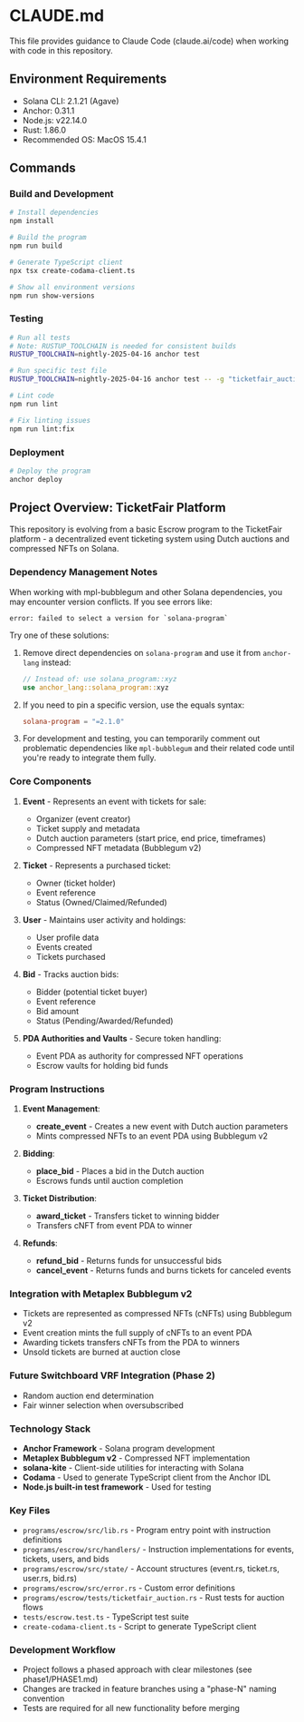 # CLAUDE.md

This file provides guidance to Claude Code (claude.ai/code) when working with code in this repository.

## Environment Requirements

- Solana CLI: 2.1.21 (Agave)
- Anchor: 0.31.1  
- Node.js: v22.14.0
- Rust: 1.86.0
- Recommended OS: MacOS 15.4.1

## Commands

### Build and Development

```bash
# Install dependencies
npm install

# Build the program
npm run build

# Generate TypeScript client
npx tsx create-codama-client.ts

# Show all environment versions
npm run show-versions
```

### Testing

```bash
# Run all tests
# Note: RUSTUP_TOOLCHAIN is needed for consistent builds
RUSTUP_TOOLCHAIN=nightly-2025-04-16 anchor test

# Run specific test file
RUSTUP_TOOLCHAIN=nightly-2025-04-16 anchor test -- -g "ticketfair_auction"

# Lint code
npm run lint

# Fix linting issues
npm run lint:fix
```

### Deployment

```bash
# Deploy the program
anchor deploy
```

## Project Overview: TicketFair Platform

This repository is evolving from a basic Escrow program to the TicketFair platform - a decentralized event ticketing system using Dutch auctions and compressed NFTs on Solana.

### Dependency Management Notes

When working with mpl-bubblegum and other Solana dependencies, you may encounter version conflicts. If you see errors like:

```
error: failed to select a version for `solana-program`
```

Try one of these solutions:
1. Remove direct dependencies on `solana-program` and use it from `anchor-lang` instead:
   ```rust
   // Instead of: use solana_program::xyz
   use anchor_lang::solana_program::xyz
   ```

2. If you need to pin a specific version, use the equals syntax:
   ```toml
   solana-program = "=2.1.0"
   ```

3. For development and testing, you can temporarily comment out problematic dependencies like `mpl-bubblegum` and their related code until you're ready to integrate them fully.

### Core Components

1. **Event** - Represents an event with tickets for sale:
   - Organizer (event creator)
   - Ticket supply and metadata
   - Dutch auction parameters (start price, end price, timeframes)
   - Compressed NFT metadata (Bubblegum v2)

2. **Ticket** - Represents a purchased ticket:
   - Owner (ticket holder)
   - Event reference
   - Status (Owned/Claimed/Refunded)
   
3. **User** - Maintains user activity and holdings:
   - User profile data
   - Events created
   - Tickets purchased

4. **Bid** - Tracks auction bids:
   - Bidder (potential ticket buyer)
   - Event reference
   - Bid amount
   - Status (Pending/Awarded/Refunded)

5. **PDA Authorities and Vaults** - Secure token handling:
   - Event PDA as authority for compressed NFT operations
   - Escrow vaults for holding bid funds

### Program Instructions

1. **Event Management**:
   - **create_event** - Creates a new event with Dutch auction parameters
   - Mints compressed NFTs to an event PDA using Bubblegum v2

2. **Bidding**:
   - **place_bid** - Places a bid in the Dutch auction
   - Escrows funds until auction completion

3. **Ticket Distribution**:
   - **award_ticket** - Transfers ticket to winning bidder
   - Transfers cNFT from event PDA to winner

4. **Refunds**:
   - **refund_bid** - Returns funds for unsuccessful bids
   - **cancel_event** - Returns funds and burns tickets for canceled events

### Integration with Metaplex Bubblegum v2

- Tickets are represented as compressed NFTs (cNFTs) using Bubblegum v2
- Event creation mints the full supply of cNFTs to an event PDA
- Awarding tickets transfers cNFTs from the PDA to winners
- Unsold tickets are burned at auction close

### Future Switchboard VRF Integration (Phase 2)

- Random auction end determination
- Fair winner selection when oversubscribed

### Technology Stack

- **Anchor Framework** - Solana program development
- **Metaplex Bubblegum v2** - Compressed NFT implementation
- **solana-kite** - Client-side utilities for interacting with Solana
- **Codama** - Used to generate TypeScript client from the Anchor IDL
- **Node.js built-in test framework** - Used for testing

### Key Files

- `programs/escrow/src/lib.rs` - Program entry point with instruction definitions
- `programs/escrow/src/handlers/` - Instruction implementations for events, tickets, users, and bids
- `programs/escrow/src/state/` - Account structures (event.rs, ticket.rs, user.rs, bid.rs)
- `programs/escrow/src/error.rs` - Custom error definitions
- `programs/escrow/tests/ticketfair_auction.rs` - Rust tests for auction flows
- `tests/escrow.test.ts` - TypeScript test suite
- `create-codama-client.ts` - Script to generate TypeScript client

### Development Workflow

- Project follows a phased approach with clear milestones (see phase1/PHASE1.md)
- Changes are tracked in feature branches using a "phase-N" naming convention
- Tests are required for all new functionality before merging